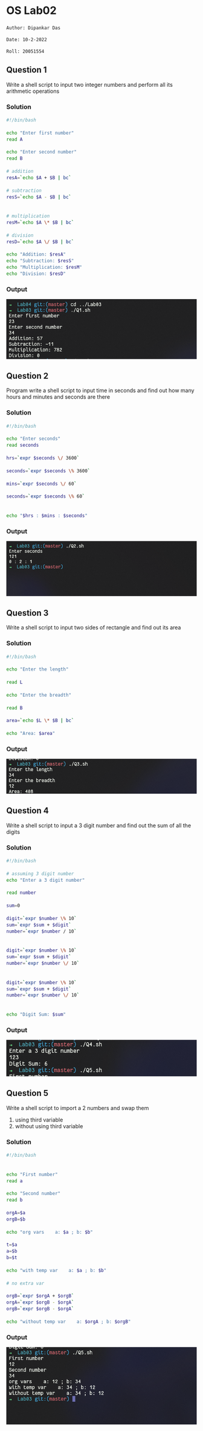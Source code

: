 # OS Lab02
`Author: Dipankar Das`

`Date: 10-2-2022`

`Roll: 20051554`

## Question 1
Write a shell script to input two integer numbers and perform all its arithmetic operations

### Solution
```bash
#!/bin/bash

echo "Enter first number"
read A

echo "Enter second number"
read B

# addition
resA=`echo $A + $B | bc`

# subtraction
resS=`echo $A - $B | bc`


# multiplication
resM=`echo $A \* $B | bc`

# division
resD=`echo $A \/ $B | bc`

echo "Addition: $resA"
echo "Subtraction: $resS"
echo "Multiplication: $resM"
echo "Division: $resD"
```
### Output
![](./Q1.png)


## Question 2
Program write a shell script to input time in seconds and find out how many hours and minutes and seconds are there

### Solution
```bash
#!/bin/bash

echo "Enter seconds"
read seconds

hrs=`expr $seconds \/ 3600`

seconds=`expr $seconds \% 3600`

mins=`expr $seconds \/ 60`

seconds=`expr $seconds \% 60`


echo "$hrs : $mins : $seconds"
```
### Output
![](./Q2.png)

## Question 3
Write a shell script to input two sides of rectangle and find out its area

### Solution
```bash
#!/bin/bash

echo "Enter the length"

read L

echo "Enter the breadth"

read B

area=`echo $L \* $B | bc`

echo "Area: $area"
```
### Output
![](./Q3.png)

## Question 4
Write a shell script to input a 3 digit number and find out the sum of all the digits

### Solution
```bash
#!/bin/bash

# assuming 3 digit number
echo "Enter a 3 digit number"

read number

sum=0

digit=`expr $number \% 10`
sum=`expr $sum + $digit`
number=`expr $number / 10`


digit=`expr $number \% 10`
sum=`expr $sum + $digit`
number=`expr $number \/ 10`


digit=`expr $number \% 10`
sum=`expr $sum + $digit`
number=`expr $number \/ 10`


echo "Digit Sum: $sum"
```
### Output
![](./Q4.png)

## Question 5
Write a shell script to import a 2 numbers and swap them
1. using third variable
2. without using third variable

### Solution
```bash
#!/bin/bash


echo "First number"
read a

echo "Second number"
read b

orgA=$a
orgB=$b

echo "org vars    a: $a ; b: $b"

t=$a
a=$b
b=$t

echo "with temp var    a: $a ; b: $b"

# no extra var

orgB=`expr $orgA + $orgB`
orgA=`expr $orgB - $orgA`
orgB=`expr $orgB - $orgA`

echo "without temp var    a: $orgA ; b: $orgB"
```
### Output
![](./Q5.png)